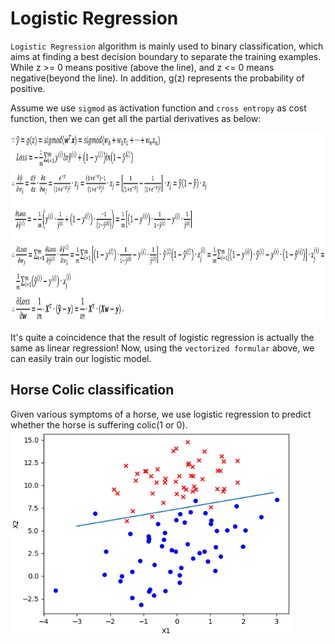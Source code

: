 # Logistic Regression

`Logistic Regression` algorithm is mainly used to binary classification, which aims at finding a best decision boundary
to separate the training examples. While z >= 0 means positive (above the line), and z <= 0 means negative(beyond the
line). In addition, g(z) represents the probability of positive.

Assume we use `sigmod` as activation function and `cross entropy` as cost function, then we can get all the partial derivatives as below:

<img width='950' height='302' src="https://github.com/Kobeyond/Codes-for-Machine-Learning/blob/master/Logistic%20Regression/data/logistic_formulars.png"/>

It's quite a coincidence that the result of logistic regression is actually the same as linear regression! Now, using the `vectorized formular` above, we can easily train our logistic model.



## Horse Colic classification
Given various symptoms of a horse, we use logistic regression to predict whether the horse is suffering colic(1 or 0).
<img width='450' height='329' src="https://github.com/Kobeyond/Codes-for-Machine-Learning/blob/master/Logistic%20Regression/data/logistic.png"/>

